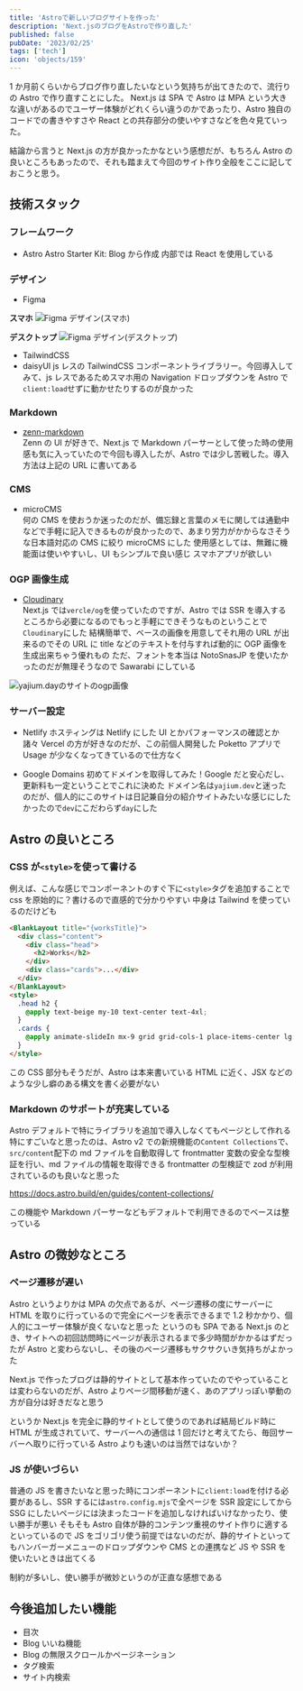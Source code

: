 ```yaml
---
title: 'Astroで新しいブログサイトを作った'
description: 'Next.jsのブログをAstroで作り直した'
published: false
pubDate: '2023/02/25'
tags: ['tech']
icon: 'objects/159'
---
```


1 か月前くらいからブログ作り直したいなという気持ちが出てきたので、流行りの Astro で作り直すことにした。
Next.js は SPA で Astro は MPA という大きな違いがあるのでユーザー体験がどれくらい違うのかであったり、Astro 独自のコードでの書きやすさや React との共存部分の使いやすさなどを色々見ていった。

結論から言うと Next.js の方が良かったかなという感想だが、もちろん Astro の良いところもあったので、それも踏まえて今回のサイト作り全般をここに記しておこうと思う。

## 技術スタック

### フレームワーク

- Astro
  Astro Starter Kit: Blog から作成
  内部では React を使用している

### デザイン

- Figma

**スマホ**
![Figma デザイン(スマホ)](https://images.site.yajihum.dev/images/2023/02/create_new_blog/figma_smartphone.png)

**デスクトップ**
![Figma デザイン(デスクトップ)](https://images.site.yajihum.dev/images/2023/02/create_new_blog/figma_desctop.png)

- TailwindCSS
- daisyUI
  js レスの TailwindCSS コンポーネントライブラリー。今回導入してみて、js レスであるためスマホ用の Navigation ドロップダウンを Astro で `client:load`せずに動かせたりするのが良かった

### Markdown

- [zenn-markdown](https://zenn.dev/rorisutarou/articles/ec3871ec55693d)  
  Zenn の UI が好きで、Next.js で Markdown パーサーとして使った時の使用感も気に入っていたので今回も導入したが、Astro では少し苦戦した。導入方法は上記の URL に書いてある

### CMS

- microCMS  
  何の CMS を使おうか迷ったのだが、備忘録と言葉のメモに関しては通勤中などで手軽に記入できるものが良かったので、あまり労力がかからなさそうな日本語対応の CMS に絞り microCMS にした
  使用感としては、無難に機能面は使いやすいし、UI もシンプルで良い感じ
  スマホアプリが欲しい

### OGP 画像生成

- [Cloudinary](https://catnose.me/notes/cloudinary-dynamic-ogp-image)  
  Next.js では`vercle/og`を使っていたのですが、Astro では SSR を導入するところから必要になるのでもっと手軽にできそうなものということで`Cloudinary`にした
  結構簡単で、ベースの画像を用意してそれ用の URL が出来るのでその URL に title などのテキストを付与すれば動的に OGP 画像を生成出来ちゃう優れもの
  ただ、フォントを本当は NotoSnasJP を使いたかったのだが無理そうなので Sawarabi にしている

![yajium.dayのサイトのogp画像](https://images.site.yajihum.dev/images/2023/02/create_new_blog/ogp_image.png)

### サーバー設定

- Netlify
  ホスティングは Netlify にした
  UI とかパフォーマンスの確認とか諸々 Vercel の方が好きなのだが、この前個人開発した Poketto アプリで Usage が少なくなってきているので仕方なく

- Google Domains
  初めてドメインを取得してみた！Google だと安心だし、更新料も一定ということでこれに決めた
  ドメイン名は`yajium.dev`と迷ったのだが、個人的にこのサイトは日記兼自分の紹介サイトみたいな感じにしたかったので`dev`にこだわらず`day`にした

## Astro の良いところ

### CSS が`<style>`を使って書ける

例えば、こんな感じでコンポーネントのすぐ下に`<style>`タグを追加することで css を原始的に？書けるので直感的で分かりやすい
中身は Tailwind を使っているのだけども

```html :works.astro
<BlankLayout title="{worksTitle}">
  <div class="content">
    <div class="head">
      <h2>Works</h2>
    </div>
    <div class="cards">...</div>
  </div>
</BlankLayout>
<style>
  .head h2 {
    @apply text-beige my-10 text-center text-4xl;
  }
  .cards {
    @apply animate-slideIn mx-9 grid grid-cols-1 place-items-center lg:grid-cols-3 lg:gap-6;
  }
</style>
```

この CSS 部分もそうだが、Astro は本来書いている HTML に近く、JSX などのような少し癖のある構文を書く必要がない

### Markdown のサポートが充実している

Astro デフォルトで特にライブラリを追加で導入しなくてもページとして作れる
特にすごいなと思ったのは、Astro v2 での新規機能の`Content Collections`で、`src/content`配下の md ファイルを自動取得して frontmatter 変数の安全な型検証を行い、md ファイルの情報を取得できる
frontmatter の型検証で zod が利用されているのも良いなと思った

https://docs.astro.build/en/guides/content-collections/

この機能や Markdown パーサーなどもデフォルトで利用できるのでベースは整っている

## Astro の微妙なところ

### ページ遷移が遅い

Astro というよりかは MPA の欠点であるが、ページ遷移の度にサーバーに HTML を取りに行っているので完全にページを表示できるまで 1.2 秒かかり、個人的にユーザー体験が良くないなと思った
というのも SPA である Next.js のとき、サイトへの初回訪問時にページが表示されるまで多少時間がかかるはずだったが Astro と変わらないし、その後のページ遷移もサクサクいき気持ちがよかった

Next.js で作ったブログは静的サイトとして基本作っていたのでやっていることは変わらないのだが、Astro よりページ間移動が速く、あのアプリっぽい挙動の方が自分は好きだなと思う

というか Next.js を完全に静的サイトとして使うのであれば結局ビルド時に HTML が生成されていて、サーバーへの通信は 1 回だけと考えてたら、毎回サーバーへ取りに行っている Astro よりも速いのは当然ではないか？

### JS が使いづらい

普通の JS を書きたいなと思った時にコンポーネントに`client:load`を付ける必要があるし、SSR するには`astro.config.mjs`で全ページを SSR 設定にしてから SSG にしたいページには決まったコードを追加しなければいけなかったり、使い勝手が悪い
そもそも Astro 自体が静的コンテンツ重視のサイト作りに適するといっているので JS をゴリゴリ使う前提ではないのだが、静的サイトといってもハンバーガーメニューのドロップダウンや CMS との連携など JS や SSR を使いたいときは出てくる

制約が多いし、使い勝手が微妙というのが正直な感想である

## 今後追加したい機能

- 目次
- Blog いいね機能
- Blog の無限スクロールかページネーション
- タグ検索
- サイト内検索
